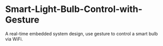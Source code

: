 # Smart-Light-Bulb-Control-with-Gesture
A real-time embedded system design, use gesture to control a smart bulb via WiFi.
